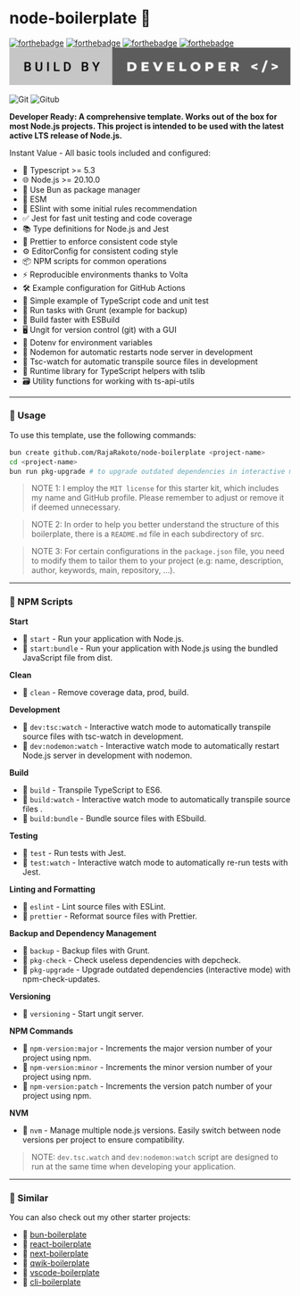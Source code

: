 # node-boilerplate 🚀

[![forthebadge](https://forthebadge.com/images/badges/built-with-love.svg)](https://forthebadge.com) [![forthebadge](https://forthebadge.com/images/badges/for-you.svg)](https://forthebadge.com) [![forthebadge](https://forthebadge.com/images/badges/open-source.svg)](https://forthebadge.com) [![forthebadge](https://forthebadge.com/images/badges/uses-git.svg)](https://forthebadge.com) [![forthebadge](https://github.com/RajaRakoto/github-docs/blob/master/badge/build-by.svg?raw=true)](https://forthebadge.com)

![Git](https://img.shields.io/badge/-Git-777?style=flat&logo=git&logoColor=F05032&labelColor=ffffff) ![Gitub](https://img.shields.io/badge/-Gitub-777?style=flat&logo=github&logoColor=777&labelColor=ffffff)

**Developer Ready: A comprehensive template. Works out of the box for most Node.js projects. This project is intended to be used with the latest active LTS release of Node.js.**

Instant Value - All basic tools included and configured:

- 🚀 Typescript >= 5.3
- 🌐 Node.js >= 20.10.0
- 🧅 Use Bun as package manager
- 🌈 ESM
- 🧹 ESlint with some initial rules recommendation
- ✅ Jest for fast unit testing and code coverage
- 📚 Type definitions for Node.js and Jest
- 🎨 Prettier to enforce consistent code style
- ⚙️ EditorConfig for consistent coding style
- 📦 NPM scripts for common operations
- ⚡ Reproducible environments thanks to Volta
- 🛠️ Example configuration for GitHub Actions
- 📝 Simple example of TypeScript code and unit test
- 🐗 Run tasks with Grunt (example for backup)
- 🚄 Build faster with ESBuild
- 🖥️ Ungit for version control (git) with a GUI
- 🔑 Dotenv for environment variables
- 🔄 Nodemon for automatic restarts node server in development
- 🔌 Tsc-watch for automatic transpile source files in development
- 📘 Runtime library for TypeScript helpers with tslib
- 🗃️ Utility functions for working with ts-api-utils

---

### 📌 Usage

To use this template, use the following commands:

```bash
bun create github.com/RajaRakoto/node-boilerplate <project-name>
cd <project-name>
bun run pkg-upgrade # to upgrade outdated dependencies in interactive mode
```

> NOTE 1: I employ the `MIT license` for this starter kit, which includes my name and GitHub profile. Please remember to adjust or remove it if deemed unnecessary.

> NOTE 2: In order to help you better understand the structure of this boilerplate, there is a `README.md` file in each subdirectory of src.

> NOTE 3: For certain configurations in the `package.json` file, you need to modify them to tailor them to your project (e.g: name, description, author, keywords, main, repository, ...).

---

### 📌 NPM Scripts

**Start**

- 📜 `start` - Run your application with Node.js.
- 📜 `start:bundle` - Run your application with Node.js using the bundled JavaScript file from dist.

**Clean**

- 📜 `clean` - Remove coverage data, prod, build.

**Development**

- 📜 `dev:tsc:watch` - Interactive watch mode to automatically transpile source files with tsc-watch in development.
- 📜 `dev:nodemon:watch` - Interactive watch mode to automatically restart Node.js server in development with nodemon.

**Build**

- 📜 `build` - Transpile TypeScript to ES6.
- 📜 `build:watch` - Interactive watch mode to automatically transpile source files .
- 📜 `build:bundle` - Bundle source files with ESbuild.

**Testing**

- 📜 `test` - Run tests with Jest.
- 📜 `test:watch` - Interactive watch mode to automatically re-run tests with Jest.

**Linting and Formatting**

- 📜 `eslint` - Lint source files with ESLint.
- 📜 `prettier` - Reformat source files with Prettier.

**Backup and Dependency Management**

- 📜 `backup` - Backup files with Grunt.
- 📜 `pkg-check` - Check useless dependencies with depcheck.
- 📜 `pkg-upgrade` - Upgrade outdated dependencies (interactive mode) with npm-check-updates.

**Versioning**

- 📜 `versioning` - Start ungit server.

**NPM Commands**

- 📜 `npm-version:major` - Increments the major version number of your project using npm.
- 📜 `npm-version:minor` - Increments the minor version number of your project using npm.
- 📜 `npm-version:patch` - Increments the version patch number of your project using npm.

**NVM**

- 📜 `nvm` - Manage multiple node.js versions. Easily switch between node versions per project to ensure compatibility.

> NOTE: `dev.tsc.watch` and `dev:nodemon:watch` script are designed to run at the same time when developing your application.

---

### 📌 Similar

You can also check out my other starter projects:

- 🚀 [bun-boilerplate](https://github.com/RajaRakoto/bun-boilerplate)
- 🚀 [react-boilerplate](https://github.com/RajaRakoto/react-boilerplate)
- 🚀 [next-boilerplate](https://github.com/RajaRakoto/next-boilerplate)
- 🚀 [qwik-boilerplate](https://github.com/RajaRakoto/qwik-boilerplate)
- 🚀 [vscode-boilerplate](https://github.com/RajaRakoto/vscode-boilerplate)
- 🚀 [cli-boilerplate](https://github.com/RajaRakoto/cli-boilerplate)
